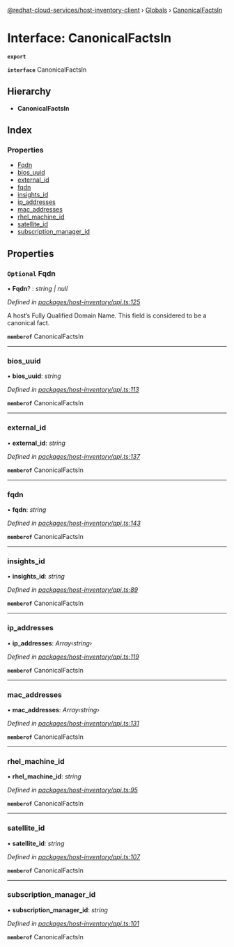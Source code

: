 [@redhat-cloud-services/host-inventory-client](../README.md) › [Globals](../globals.md) › [CanonicalFactsIn](canonicalfactsin.md)

# Interface: CanonicalFactsIn

**`export`** 

**`interface`** CanonicalFactsIn

## Hierarchy

* **CanonicalFactsIn**

## Index

### Properties

* [Fqdn](canonicalfactsin.md#optional-fqdn)
* [bios_uuid](canonicalfactsin.md#bios_uuid)
* [external_id](canonicalfactsin.md#external_id)
* [fqdn](canonicalfactsin.md#fqdn)
* [insights_id](canonicalfactsin.md#insights_id)
* [ip_addresses](canonicalfactsin.md#ip_addresses)
* [mac_addresses](canonicalfactsin.md#mac_addresses)
* [rhel_machine_id](canonicalfactsin.md#rhel_machine_id)
* [satellite_id](canonicalfactsin.md#satellite_id)
* [subscription_manager_id](canonicalfactsin.md#subscription_manager_id)

## Properties

### `Optional` Fqdn

• **Fqdn**? : *string | null*

*Defined in [packages/host-inventory/api.ts:125](https://github.com/RedHatInsights/javascript-clients/blob/master/packages/host-inventory/api.ts#L125)*

A host’s Fully Qualified Domain Name.  This field is considered to be a canonical fact.

**`memberof`** CanonicalFactsIn

___

###  bios_uuid

• **bios_uuid**: *string*

*Defined in [packages/host-inventory/api.ts:113](https://github.com/RedHatInsights/javascript-clients/blob/master/packages/host-inventory/api.ts#L113)*

**`memberof`** CanonicalFactsIn

___

###  external_id

• **external_id**: *string*

*Defined in [packages/host-inventory/api.ts:137](https://github.com/RedHatInsights/javascript-clients/blob/master/packages/host-inventory/api.ts#L137)*

**`memberof`** CanonicalFactsIn

___

###  fqdn

• **fqdn**: *string*

*Defined in [packages/host-inventory/api.ts:143](https://github.com/RedHatInsights/javascript-clients/blob/master/packages/host-inventory/api.ts#L143)*

**`memberof`** CanonicalFactsIn

___

###  insights_id

• **insights_id**: *string*

*Defined in [packages/host-inventory/api.ts:89](https://github.com/RedHatInsights/javascript-clients/blob/master/packages/host-inventory/api.ts#L89)*

**`memberof`** CanonicalFactsIn

___

###  ip_addresses

• **ip_addresses**: *Array‹string›*

*Defined in [packages/host-inventory/api.ts:119](https://github.com/RedHatInsights/javascript-clients/blob/master/packages/host-inventory/api.ts#L119)*

**`memberof`** CanonicalFactsIn

___

###  mac_addresses

• **mac_addresses**: *Array‹string›*

*Defined in [packages/host-inventory/api.ts:131](https://github.com/RedHatInsights/javascript-clients/blob/master/packages/host-inventory/api.ts#L131)*

**`memberof`** CanonicalFactsIn

___

###  rhel_machine_id

• **rhel_machine_id**: *string*

*Defined in [packages/host-inventory/api.ts:95](https://github.com/RedHatInsights/javascript-clients/blob/master/packages/host-inventory/api.ts#L95)*

**`memberof`** CanonicalFactsIn

___

###  satellite_id

• **satellite_id**: *string*

*Defined in [packages/host-inventory/api.ts:107](https://github.com/RedHatInsights/javascript-clients/blob/master/packages/host-inventory/api.ts#L107)*

**`memberof`** CanonicalFactsIn

___

###  subscription_manager_id

• **subscription_manager_id**: *string*

*Defined in [packages/host-inventory/api.ts:101](https://github.com/RedHatInsights/javascript-clients/blob/master/packages/host-inventory/api.ts#L101)*

**`memberof`** CanonicalFactsIn

